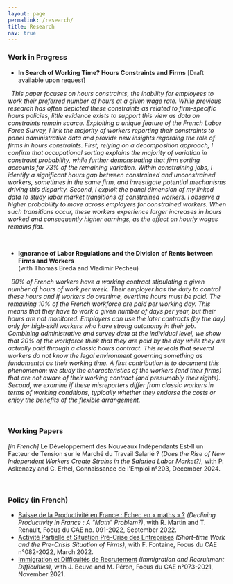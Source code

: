 ```yaml
---
layout: page
permalink: /research/
title: Research
nav: true
---
```


### Work in Progress
* **In Search of Working Time? Hours Constraints and Firms** [Draft available upon request]

&nbsp;
_This paper focuses on hours constraints, the inability for employees to work their preferred number of hours at a given wage rate. While previous research has often depicted these constraints as related to firm-specific hours policies, little evidence exists to support this view as data on constraints remain scarce. Exploiting a unique feature of the French Labor Force Survey, I link the majority of workers reporting their constraints to panel administrative data and provide new insights regarding the role of firms in hours constraints. First, relying on a decomposition approach, I confirm that occupational sorting explains the majority of variation in constraint probability, while further demonstrating that firm sorting accounts for 73\% of the remaining variation. Within constraining jobs, I identify a significant hours gap between constrained and unconstrained workers, sometimes in the same firm, and investigate potential mechanisms driving this disparity. Second, I exploit the panel dimension of my linked data to study labor market transitions of constrained workers. I observe a higher probability to move across employers for constrained workers. When such transitions occur, these workers experience larger increases in hours worked and consequently higher earnings, as the effect on hourly wages remains flat._

&nbsp; 
* **Ignorance of Labor Regulations and the Division of Rents between Firms and Workers**\
(with Thomas Breda and Vladimir Pecheu)

&nbsp; 
_90% of French workers have a working contract stipulating a given number of hours of work per week. Their employer has the duty to control these hours and if workers do overtime, overtime hours must be paid. The remaining 10% of the French workforce are paid per working day. This means that they have to work a given number of days per year, but their hours are not monitored. Employers can use the later contracts (by the day) only for high-skill workers who have strong autonomy in their job. Combining administrative and survey data at the individual level, we show that 20% of the workforce think that they are paid by the day while they are actually paid through a classic hours contract. This reveals that several workers do not know the legal environment governing something as fundamental as their working time. A first contribution is to document this phenomenon: we study the characteristics of the workers (and their firms) that are not aware of their working contract (and presumably their rights). Second, we examine if these misreporters differ from classic workers in terms of working conditions, typically whether they endorse the costs or enjoy the benefits of the flexible arrangement._ 


&nbsp; 
### Working Papers

*[in French]* Le Développement des Nouveaux Indépendants Est-Il un Facteur de Tension sur le Marché du Travail Salarié ? *(Does the Rise of New Independent Workers Create Strains in the Salaried Labor Market?)*, with P. Askenazy and C. Erhel, Connaissance de l'Emploi n°203, December 2024.

&nbsp; 
### Policy (in French)


-   [Baisse de la Productivité en France : Echec en « maths » ?](https://www.cae-eco.fr/baisse-de-la-productivite-en-france-echec-en-maths) *(Declining Productivity in France : A "Math" Problem?)*, with R. Martin and T. Renault, Focus du CAE no. 091-2022, September 2022.
-   [Activité Partielle et Situation Pré-Crise des Entreprises](https://www.cae-eco.fr/activite-partielle-et-situation-pre-crise-des-entreprises) *(Short-time Work and the Pre-Crisis Situation of Firms)*, with F. Fontaine, Focus du CAE n°082-2022, March 2022.
-   [Immigration et Difficultés de Recrutement](https://www.cae-eco.fr/immigration-et-difficultes-de-recrutement) *(Immigration and Recruitment Difficulties)*, with J. Beuve and M. Péron, Focus du CAE n°073-2021, November 2021. 

 


